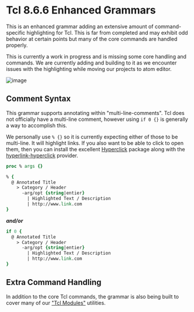 # Tcl 8.6.6 Enhanced Grammars

This is an enhanced grammar adding an extensive amount of command-specific
highlighting for Tcl.  This is far from completed and may exhibit odd
behavior at certain points but many of the core commands are handled
properly.

This is currently a work in progress and is missing some core handling
and commands.  We are currently adding and building to it as we encounter
issues with the highlighting while moving our projects to atom editor.

![image](http://i.imgur.com/3OhhAnb.png)

## Comment Syntax

This grammar supports annotating within "multi-line-comments".  Tcl does not officially have a multi-line comment, however using `if 0 {}` is generally a way to accomplish this.  

We personally use `% {}` so it is currently expecting either of those to be multi-line.
It will highlight links.  If you also want to be able to click to open them, then you can
install the excellent [Hyperclick](https://atom.io/packages/hyperclick) package along with
the [hyperlink-hyperclick](https://atom.io/packages/hyperlink-hyperclick) provider.

```tcl
proc % args {}

% {
  @ Annotated Title
    > Category / Header
      -arg/opt {string|entier}
        | Highlighted Text / Description
        | http://www.link.com
}
```

***and/or***

```tcl
if 0 {
  @ Annotated Title
    > Category / Header
      -arg/opt {string|entier}
        | Highlighted Text / Description
        | http://www.link.com
}
```

## Extra Command Handling

In addition to the core Tcl commands, the grammar is also being built to
cover many of our ["Tcl Modules"](https://github.com/Dash-OS/tcl-modules) utilities.  
